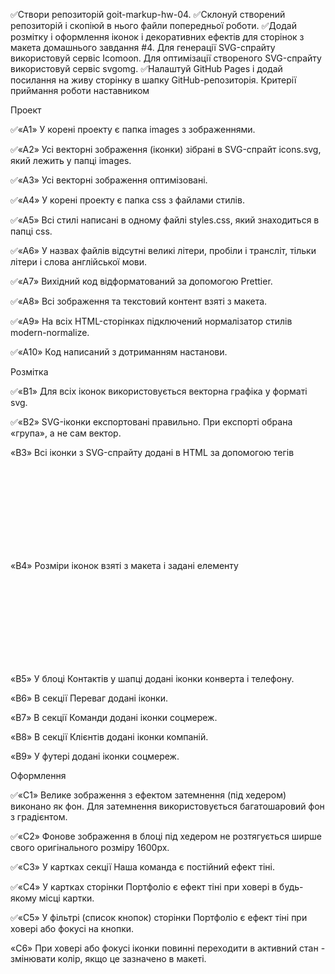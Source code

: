 

✅Створи репозиторій goit-markup-hw-04. ✅Склонуй створений репозиторій і скопіюй в нього файли попередньої роботи. ✅Додай розмітку і оформлення іконок і декоративних ефектів для сторінок з макета домашнього завдання #4. Для генерації SVG-спрайту використовуй сервіс Icomoon. Для оптимізації створеного SVG-спрайту використовуй сервіс svgomg. ✅Налаштуй GitHub Pages і додай посилання на живу сторінку в шапку GitHub-репозиторія. Критерії приймання роботи наставником​

Проект​

✅«A1» У корені проекту є папка images з зображеннями.

✅«A2» Усі векторні зображення (іконки) зібрані в SVG-спрайт icons.svg, який лежить у папці images.

✅«A3» Усі векторні зображення оптимізовані.

✅«A4» У корені проекту є папка css з файлами стилів.

✅«A5» Всі стилі написані в одному файлі styles.css, який знаходиться в папці css.

✅«A6» У назвах файлів відсутні великі літери, пробіли і трансліт, тільки літери і слова англійської мови.

✅«A7» Вихідний код відформатований за допомогою Prettier.

✅«A8» Всі зображення та текстовий контент взяті з макета.

✅«A9» На всіх HTML-сторінках підключений нормалізатор стилів modern-normalize.

✅«A10» Код написаний з дотриманням настанови.

Розмітка​

✅«B1» Для всіх іконок використовується векторна графіка у форматі svg.

✅«B2» SVG-іконки експортовані правильно. При експорті обрана «група», а не сам вектор.

«B3» Всі іконки з SVG-спрайту додані в HTML за допомогою тегів <svg> і <use>

«B4» Розміри іконок взяті з макета і задані елементу <svg> в HTML-файлі.

«B5» У блоці Контактів у шапці додані іконки конверта і телефону.

«B6» В секції Переваг додані іконки.

«B7» В секції Команди додані іконки соцмереж.

«B8» В секції Клієнтів додані іконки компаній.

«B9» У футері додані іконки соцмереж.

Оформлення​

✅«C1» Велике зображення з ефектом затемнення (під хедером) виконано як фон. Для затемнення використовується багатошаровий фон з градієнтом.

✅«C2» Фонове зображення в блоці під хедером не розтягується ширше свого оригінального розміру 1600рх.

✅«C3» У картках секції Наша команда є постійний ефект тіні.

✅«C4» У картках сторінки Портфоліо є ефект тіні при ховері в будь-якому місці картки.

✅«C5» У фільтрі (список кнопок) сторінки Портфоліо є ефект тіні при ховері або фокусі на кнопки.

«C6» При ховері або фокусі іконки повинні переходити в активний стан - змінювати колір, якщо це зазначено в макеті.
